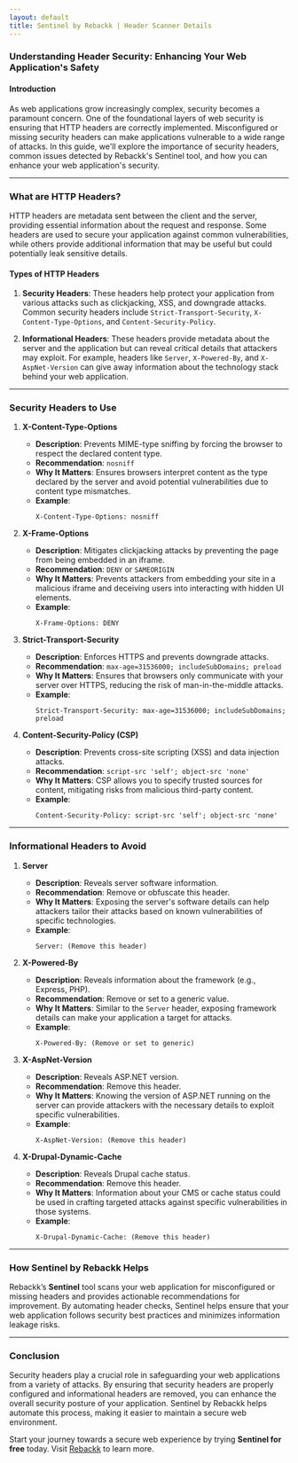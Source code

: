 ```yaml
---
layout: default
title: Sentinel by Rebackk | Header Scanner Details
---
```


### **Understanding Header Security: Enhancing Your Web Application's Safety**

#### **Introduction**  
As web applications grow increasingly complex, security becomes a paramount concern. One of the foundational layers of web security is ensuring that HTTP headers are correctly implemented. Misconfigured or missing security headers can make applications vulnerable to a wide range of attacks. In this guide, we'll explore the importance of security headers, common issues detected by Rebackk's Sentinel tool, and how you can enhance your web application's security.

---

### **What are HTTP Headers?**  
HTTP headers are metadata sent between the client and the server, providing essential information about the request and response. Some headers are used to secure your application against common vulnerabilities, while others provide additional information that may be useful but could potentially leak sensitive details.

#### **Types of HTTP Headers**

1. **Security Headers**: These headers help protect your application from various attacks such as clickjacking, XSS, and downgrade attacks. Common security headers include `Strict-Transport-Security`, `X-Content-Type-Options`, and `Content-Security-Policy`.
   
2. **Informational Headers**: These headers provide metadata about the server and the application but can reveal critical details that attackers may exploit. For example, headers like `Server`, `X-Powered-By`, and `X-AspNet-Version` can give away information about the technology stack behind your web application.

---

### **Security Headers to Use**

1. **X-Content-Type-Options**  
   - **Description**: Prevents MIME-type sniffing by forcing the browser to respect the declared content type.  
   - **Recommendation**: `nosniff`  
   - **Why It Matters**: Ensures browsers interpret content as the type declared by the server and avoid potential vulnerabilities due to content type mismatches.  
   - **Example**:  
     ```plaintext
     X-Content-Type-Options: nosniff
     ```

2. **X-Frame-Options**  
   - **Description**: Mitigates clickjacking attacks by preventing the page from being embedded in an iframe.  
   - **Recommendation**: `DENY` or `SAMEORIGIN`  
   - **Why It Matters**: Prevents attackers from embedding your site in a malicious iframe and deceiving users into interacting with hidden UI elements.  
   - **Example**:  
     ```plaintext
     X-Frame-Options: DENY
     ```

3. **Strict-Transport-Security**  
   - **Description**: Enforces HTTPS and prevents downgrade attacks.  
   - **Recommendation**: `max-age=31536000; includeSubDomains; preload`  
   - **Why It Matters**: Ensures that browsers only communicate with your server over HTTPS, reducing the risk of man-in-the-middle attacks.  
   - **Example**:  
     ```plaintext
     Strict-Transport-Security: max-age=31536000; includeSubDomains; preload
     ```

4. **Content-Security-Policy (CSP)**  
   - **Description**: Prevents cross-site scripting (XSS) and data injection attacks.  
   - **Recommendation**: `script-src 'self'; object-src 'none'`  
   - **Why It Matters**: CSP allows you to specify trusted sources for content, mitigating risks from malicious third-party content.  
   - **Example**:  
     ```plaintext
     Content-Security-Policy: script-src 'self'; object-src 'none'
     ```

---

### **Informational Headers to Avoid**

1. **Server**  
   - **Description**: Reveals server software information.  
   - **Recommendation**: Remove or obfuscate this header.  
   - **Why It Matters**: Exposing the server's software details can help attackers tailor their attacks based on known vulnerabilities of specific technologies.  
   - **Example**:  
     ```plaintext
     Server: (Remove this header)
     ```

2. **X-Powered-By**  
   - **Description**: Reveals information about the framework (e.g., Express, PHP).  
   - **Recommendation**: Remove or set to a generic value.  
   - **Why It Matters**: Similar to the `Server` header, exposing framework details can make your application a target for attacks.  
   - **Example**:  
     ```plaintext
     X-Powered-By: (Remove or set to generic)
     ```

3. **X-AspNet-Version**  
   - **Description**: Reveals ASP.NET version.  
   - **Recommendation**: Remove this header.  
   - **Why It Matters**: Knowing the version of ASP.NET running on the server can provide attackers with the necessary details to exploit specific vulnerabilities.  
   - **Example**:  
     ```plaintext
     X-AspNet-Version: (Remove this header)
     ```

4. **X-Drupal-Dynamic-Cache**  
   - **Description**: Reveals Drupal cache status.  
   - **Recommendation**: Remove this header.  
   - **Why It Matters**: Information about your CMS or cache status could be used in crafting targeted attacks against specific vulnerabilities in those systems.  
   - **Example**:  
     ```plaintext
     X-Drupal-Dynamic-Cache: (Remove this header)
     ```

---

### **How Sentinel by Rebackk Helps**

Rebackk’s **Sentinel** tool scans your web application for misconfigured or missing headers and provides actionable recommendations for improvement. By automating header checks, Sentinel helps ensure that your web application follows security best practices and minimizes information leakage risks.

---

### **Conclusion**

Security headers play a crucial role in safeguarding your web applications from a variety of attacks. By ensuring that security headers are properly configured and informational headers are removed, you can enhance the overall security posture of your application. Sentinel by Rebackk helps automate this process, making it easier to maintain a secure web environment.

Start your journey towards a secure web experience by trying **Sentinel for free** today. Visit [Rebackk](https://rebackk.xyz) to learn more.
